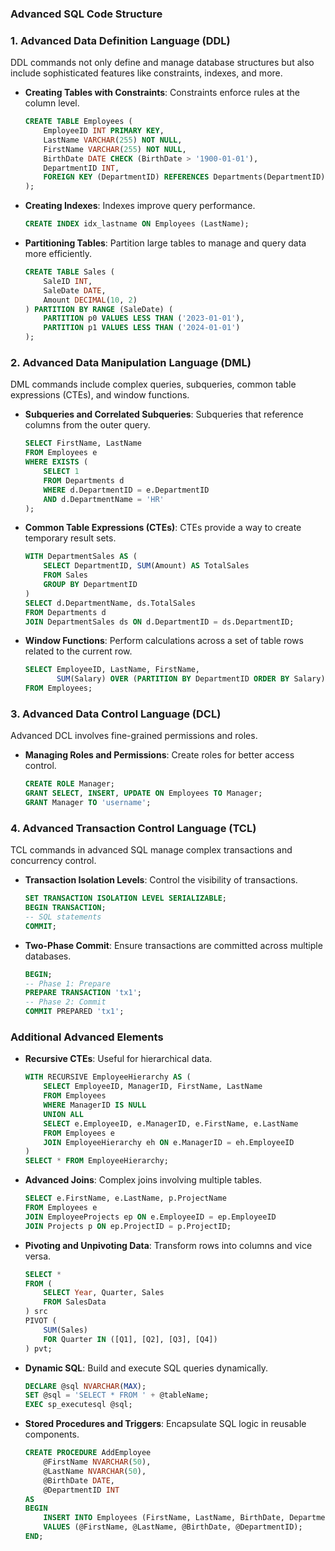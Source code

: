 ### Advanced SQL Code Structure

### 1. **Advanced Data Definition Language (DDL)**
DDL commands not only define and manage database structures but also include sophisticated features like constraints, indexes, and more.

- **Creating Tables with Constraints**: Constraints enforce rules at the column level.
  ```sql
  CREATE TABLE Employees (
      EmployeeID INT PRIMARY KEY,
      LastName VARCHAR(255) NOT NULL,
      FirstName VARCHAR(255) NOT NULL,
      BirthDate DATE CHECK (BirthDate > '1900-01-01'),
      DepartmentID INT,
      FOREIGN KEY (DepartmentID) REFERENCES Departments(DepartmentID)
  );
  ```

- **Creating Indexes**: Indexes improve query performance.
  ```sql
  CREATE INDEX idx_lastname ON Employees (LastName);
  ```

- **Partitioning Tables**: Partition large tables to manage and query data more efficiently.
  ```sql
  CREATE TABLE Sales (
      SaleID INT,
      SaleDate DATE,
      Amount DECIMAL(10, 2)
  ) PARTITION BY RANGE (SaleDate) (
      PARTITION p0 VALUES LESS THAN ('2023-01-01'),
      PARTITION p1 VALUES LESS THAN ('2024-01-01')
  );
  ```

### 2. **Advanced Data Manipulation Language (DML)**
DML commands include complex queries, subqueries, common table expressions (CTEs), and window functions.

- **Subqueries and Correlated Subqueries**: Subqueries that reference columns from the outer query.
  ```sql
  SELECT FirstName, LastName
  FROM Employees e
  WHERE EXISTS (
      SELECT 1
      FROM Departments d
      WHERE d.DepartmentID = e.DepartmentID
      AND d.DepartmentName = 'HR'
  );
  ```

- **Common Table Expressions (CTEs)**: CTEs provide a way to create temporary result sets.
  ```sql
  WITH DepartmentSales AS (
      SELECT DepartmentID, SUM(Amount) AS TotalSales
      FROM Sales
      GROUP BY DepartmentID
  )
  SELECT d.DepartmentName, ds.TotalSales
  FROM Departments d
  JOIN DepartmentSales ds ON d.DepartmentID = ds.DepartmentID;
  ```

- **Window Functions**: Perform calculations across a set of table rows related to the current row.
  ```sql
  SELECT EmployeeID, LastName, FirstName,
         SUM(Salary) OVER (PARTITION BY DepartmentID ORDER BY Salary) AS RunningTotal
  FROM Employees;
  ```

### 3. **Advanced Data Control Language (DCL)**
Advanced DCL involves fine-grained permissions and roles.

- **Managing Roles and Permissions**: Create roles for better access control.
  ```sql
  CREATE ROLE Manager;
  GRANT SELECT, INSERT, UPDATE ON Employees TO Manager;
  GRANT Manager TO 'username';
  ```

### 4. **Advanced Transaction Control Language (TCL)**
TCL commands in advanced SQL manage complex transactions and concurrency control.

- **Transaction Isolation Levels**: Control the visibility of transactions.
  ```sql
  SET TRANSACTION ISOLATION LEVEL SERIALIZABLE;
  BEGIN TRANSACTION;
  -- SQL statements
  COMMIT;
  ```

- **Two-Phase Commit**: Ensure transactions are committed across multiple databases.
  ```sql
  BEGIN;
  -- Phase 1: Prepare
  PREPARE TRANSACTION 'tx1';
  -- Phase 2: Commit
  COMMIT PREPARED 'tx1';
  ```

### Additional Advanced Elements

- **Recursive CTEs**: Useful for hierarchical data.
  ```sql
  WITH RECURSIVE EmployeeHierarchy AS (
      SELECT EmployeeID, ManagerID, FirstName, LastName
      FROM Employees
      WHERE ManagerID IS NULL
      UNION ALL
      SELECT e.EmployeeID, e.ManagerID, e.FirstName, e.LastName
      FROM Employees e
      JOIN EmployeeHierarchy eh ON e.ManagerID = eh.EmployeeID
  )
  SELECT * FROM EmployeeHierarchy;
  ```

- **Advanced Joins**: Complex joins involving multiple tables.
  ```sql
  SELECT e.FirstName, e.LastName, p.ProjectName
  FROM Employees e
  JOIN EmployeeProjects ep ON e.EmployeeID = ep.EmployeeID
  JOIN Projects p ON ep.ProjectID = p.ProjectID;
  ```

- **Pivoting and Unpivoting Data**: Transform rows into columns and vice versa.
  ```sql
  SELECT *
  FROM (
      SELECT Year, Quarter, Sales
      FROM SalesData
  ) src
  PIVOT (
      SUM(Sales)
      FOR Quarter IN ([Q1], [Q2], [Q3], [Q4])
  ) pvt;
  ```

- **Dynamic SQL**: Build and execute SQL queries dynamically.
  ```sql
  DECLARE @sql NVARCHAR(MAX);
  SET @sql = 'SELECT * FROM ' + @tableName;
  EXEC sp_executesql @sql;
  ```

- **Stored Procedures and Triggers**: Encapsulate SQL logic in reusable components.
  ```sql
  CREATE PROCEDURE AddEmployee
      @FirstName NVARCHAR(50),
      @LastName NVARCHAR(50),
      @BirthDate DATE,
      @DepartmentID INT
  AS
  BEGIN
      INSERT INTO Employees (FirstName, LastName, BirthDate, DepartmentID)
      VALUES (@FirstName, @LastName, @BirthDate, @DepartmentID);
  END;
  ```
  